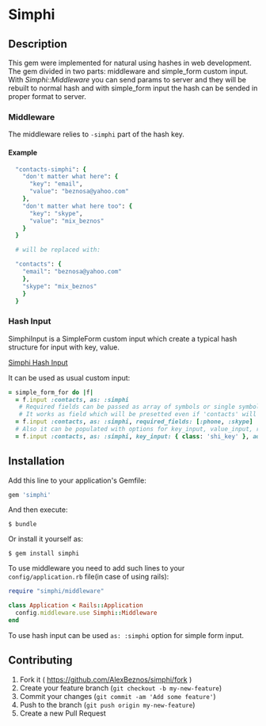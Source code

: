 # Simphi

## Description

This gem were implemented for natural using hashes in web development.
The gem divided in two parts: middleware and simple_form custom input.
With *Simphi::Middleware* you can send params to server and they will be rebuilt to normal hash and with simple_form input the hash can be sended in proper format to server.

### Middleware
The middleware relies to `-simphi` part of the hash key.
#### Example
```ruby
  "contacts-simphi": {
    "don't matter what here": {
      "key": "email",
      "value": "beznosa@yahoo.com"
    },
    "don't matter what here too": {
      "key": "skype",
      "value": "mix_beznos"
    }
  }

  # will be replaced with:

  "contacts": {
    "email": "beznosa@yahoo.com"
    },
    "skype": "mix_beznos"
    }
  }
```

### Hash Input
SimphiInput is a SimpleForm custom input which create a typical hash structure for input with key, value.

[Simphi Hash Input](http://gdurl.com/wTNH)

It can be used as usual custom input:
```ruby
= simple_form_for do |f|
  = f.input :contacts, as: :simphi
   # Required fields can be passed as array of symbols or single symbol.
   # It works as field which will be presetted even if 'contacts' will be empty.
  = f.input :contacts, as: :simphi, required_fields: [:phone, :skype]
  # Also it can be populated with options for key_input, value_input, remove_button, error, add_button
  = f.input :contacts, as: :simphi, key_input: { class: 'shi_key' }, add_button: { id: 'custom_button_id' }
```


## Installation

Add this line to your application's Gemfile:

```ruby
gem 'simphi'
```

And then execute:

    $ bundle

Or install it yourself as:

    $ gem install simphi

To use middleware you need to add such lines to your `config/application.rb` file(in case of using rails):

```ruby
require "simphi/middleware"

class Application < Rails::Application
  config.middleware.use Simphi::Middleware
end
```

To use hash input can be used `as: :simphi` option for simple form input.

## Contributing

1. Fork it ( https://github.com/AlexBeznos/simphi/fork )
2. Create your feature branch (`git checkout -b my-new-feature`)
3. Commit your changes (`git commit -am 'Add some feature'`)
4. Push to the branch (`git push origin my-new-feature`)
5. Create a new Pull Request
